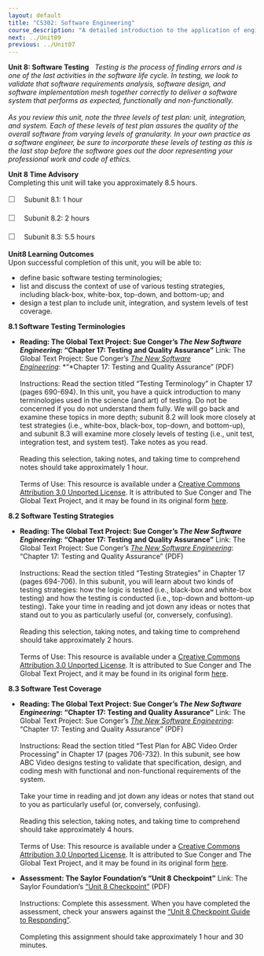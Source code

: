 ```yaml
---
layout: default
title: "CS302: Software Engineering"
course_description: "A detailed introduction to the application of engineering approach to computer software design and development. Topics include life cycle models, software requirements, specification, conceptual model design, detailed design, validation and verification, design quality assurance, software design/development environments, and project management."
next: ../Unit09
previous: ../Unit07
---
```

**Unit 8: Software Testing** <span id="8"></span> 
*Testing is the process of finding errors and is one of the last
activities in the software life cycle. In testing, we look to validate
that software requirements analysis, software design, and software
implementation mesh together correctly to deliver a software system that
performs as expected, functionally and non-functionally.*  
    
 *As you review this unit, note the three levels of test plan: unit,
integration, and system. Each of these levels of test plan assures the
quality of the overall software from varying levels of granularity. In
your own practice as a software engineer, be sure to incorporate these
levels of testing as this is the last stop before the software goes out
the door representing your professional work and code of ethics.*

**Unit 8 Time Advisory**  
Completing this unit will take you approximately 8.5 hours.  
  
 <span
style="color: rgb(85, 85, 85); font-family: 'Myriad Pro', 'Gill Sans', 'Gill Sans MT', Calibri, sans-serif; font-size: 16px; line-height: 24px;">☐
   </span>Subunit 8.1: 1 hour  
  
 <span
style="color: rgb(85, 85, 85); font-family: 'Myriad Pro', 'Gill Sans', 'Gill Sans MT', Calibri, sans-serif; font-size: 16px; line-height: 24px;">☐
   </span>Subunit 8.2: 2 hours  
  
 <span
style="color: rgb(85, 85, 85); font-family: 'Myriad Pro', 'Gill Sans', 'Gill Sans MT', Calibri, sans-serif; font-size: 16px; line-height: 24px;">☐
   </span>Subunit 8.3: 5.5 hours

**Unit8 Learning Outcomes**  
Upon successful completion of this unit, you will be able to:  
-   define basic software testing terminologies;
-   list and discuss the context of use of various testing strategies,
    including black-box, white-box, top-down, and bottom-up; and
-   design a test plan to include unit, integration, and system levels
    of test coverage.

**8.1 Software Testing Terminologies** <span id="8.1"></span> 
-   **Reading: The Global Text Project: Sue Conger’s *The New Software
    Engineering*: “Chapter 17: Testing and Quality Assurance”**
    Link: The Global Text Project: Sue Conger’s [*The New Software
    Engineering*](http://dl.dropbox.com/u/31779972/The%20New%20Software%20Engineering.pdf): *“*Chapter
    17: Testing and Quality Assurance” (PDF)  
        
     Instructions: Read the section titled “Testing Terminology” in
    Chapter 17 (pages 690-694). In this unit, you have a quick
    introduction to many terminologies used in the science (and art) of
    testing. Do not be concerned if you do not understand them fully. We
    will go back and examine these topics in more depth; subunit 8.2
    will look more closely at test strategies (i.e., white-box,
    black-box, top-down, and bottom-up), and subunit 8.3 will examine
    more closely levels of testing (i.e., unit test, integration test,
    and system test). Take notes as you read.  
        
     Reading this selection, taking notes, and taking time to comprehend
    notes should take approximately 1 hour.  
        
     Terms of Use: This resource is available under a [Creative Commons
    Attribution 3.0 Unported
    License](http://creativecommons.org/licenses/by/3.0/). It is
    attributed to Sue Conger and The Global Text Project, and it may be
    found in its original
    form [here](http://dl.dropbox.com/u/31779972/The%20New%20Software%20Engineering.pdf).

**8.2 Software Testing Strategies** <span id="8.2"></span> 
-   **Reading: The Global Text Project: Sue Conger’s *The New Software
    Engineering*: “Chapter 17: Testing and Quality Assurance”**
    Link: The Global Text Project: Sue Conger’s [*The New Software
    Engineering*](http://dl.dropbox.com/u/31779972/The%20New%20Software%20Engineering.pdf):
    “Chapter 17: Testing and Quality Assurance” (PDF)  
        
     Instructions: Read the section titled “Testing Strategies” in
    Chapter 17 (pages 694-706). In this subunit, you will learn about
    two kinds of testing strategies: how the logic is tested (i.e.,
    black-box and white-box testing) and how the testing is conducted
    (i.e., top-down and bottom-up testing). Take your time in reading
    and jot down any ideas or notes that stand out to you as
    particularly useful (or, conversely, confusing).  
        
     Reading this selection, taking notes, and taking time to comprehend
    should take approximately 2 hours.  
        
     Terms of Use: This resource is available under a [Creative Commons
    Attribution 3.0 Unported
    License](http://creativecommons.org/licenses/by/3.0/). It is
    attributed to Sue Conger and The Global Text Project, and it may be
    found in its original form
    [here](http://dl.dropbox.com/u/31779972/The%20New%20Software%20Engineering.pdf).

**8.3 Software Test Coverage** <span id="8.3"></span> 
-   **Reading: The Global Text Project: Sue Conger’s *The New Software
    Engineering*: “Chapter 17: Testing and Quality Assurance”**
    Link: The Global Text Project: Sue Conger’s [*The New Software
    Engineering*](http://dl.dropbox.com/u/31779972/The%20New%20Software%20Engineering.pdf):
    “Chapter 17: Testing and Quality Assurance” (PDF)  
        
     Instructions: Read the section titled “Test Plan for ABC Video
    Order Processing” in Chapter 17 (pages 706-732). In this subunit,
    see how ABC Video designs testing to validate that specification,
    design, and coding mesh with functional and non-functional
    requirements of the system.  
        
     Take your time in reading and jot down any ideas or notes that
    stand out to you as particularly useful (or, conversely,
    confusing).  
        
     Reading this selection, taking notes, and taking time to comprehend
    should take approximately 4 hours.  
        
     Terms of Use: This resource is available under a [Creative Commons
    Attribution 3.0 Unported
    License](http://creativecommons.org/licenses/by/3.0/). It is
    attributed to Sue Conger and The Global Text Project, and it may be
    found in its original form
    [here](http://dl.dropbox.com/u/31779972/The%20New%20Software%20Engineering.pdf).

-   **Assessment: The Saylor Foundation’s “Unit 8 Checkpoint”**
    Link: The Saylor Foundation’s [“Unit 8
    Checkpoint”](http://www.saylor.org/site/wp-content/uploads/2013/10/CS302-OC-Unit-8-PRVFINAL.pdf) (PDF)  
        
     Instructions: Complete this assessment. When you have completed the
    assessment, check your answers against the [“Unit 8 Checkpoint Guide
    to
    Responding”](http://www.saylor.org/site/wp-content/uploads/2013/10/CS302-OC-Unit-8-Answer-Key-PRVFINAL.pdf).  
        
     Completing this assignment should take approximately 1 hour and 30
    minutes.


